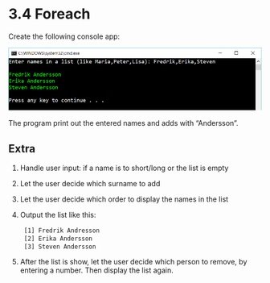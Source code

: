 ﻿# 3.4 Foreach

Create the following console app:

![7](Images/7.png)
 
The program print out the entered names and adds with “Andersson”. 

## Extra

1. Handle user input: if a name is to short/long or the list is empty

2. Let the user decide which surname to add

3. Let the user decide which order to display the names in the list

4. Output the list like this:

	    [1] Fredrik Andresson
	    [2] Erika Andersson
	    [3] Steven Andersson

5. After the list is show, let the user decide which person to remove, by entering a number. Then display the list again.